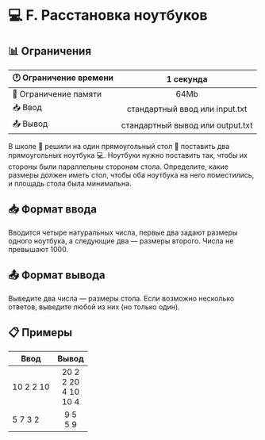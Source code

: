 # 💻 F. Расстановка ноутбуков

## 📊 Ограничения

| 🕐 Ограничение времени  |            1 секунда             |
|-------------------------|:--------------------------------:|
| 💾 Ограничение памяти   |               64Mb               |
| 📥 Ввод                 |  стандартный ввод или input.txt  |
| 📤 Вывод                | стандартный вывод или output.txt |

В школе 🏫 решили на один прямоугольный стол 📏 поставить два прямоугольных ноутбука 💻. 
Ноутбуки нужно поставить так, чтобы их стороны были параллельны сторонам стола. 
Определите, какие размеры должен иметь стол, чтобы оба ноутбука на него поместились, и площадь стола была минимальна.

## 📥 Формат ввода

Вводится четыре натуральных числа, первые два задают размеры одного ноутбука, а следующие два — размеры второго. Числа не превышают 1000.

## 📤 Формат вывода

Выведите два числа — размеры стола. Если возможно несколько ответов, выведите любой из них (но только один).

## 📋 Примеры

| Ввод      |            Вывод             |
|-----------|:----------------------------:|
| 10 2 2 10 | 20 2<br>2 20<br>4 10<br>10 4 |
| 5 7 3 2   |          9 5<br>5 9          |